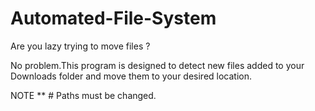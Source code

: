 # Automated-File-System
Are you lazy trying to move files ?

No problem.This program is designed to detect new files added to your Downloads folder and move them to your desired location.




NOTE ** 
     # Paths must be changed.
